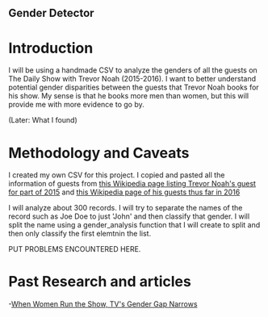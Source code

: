 ## Gender Detector
# Introduction
I will be using a handmade CSV to analyze the genders of all the guests on The Daily Show with Trevor Noah (2015-2016). I want to better understand potential gender disparities between the guests that Trevor Noah books for his show. My sense is that he books more men than women, but this will provide me with more evidence to go by.

(Later: What I found)

# Methodology and Caveats
I created my own CSV for this project. I copied and pasted all the information of guests from [this Wikipedia page listing Trevor Noah's guest for part of 2015](https://en.wikipedia.org/wiki/List_of_The_Daily_Show_episodes_(2015)#2015_.28under_Noah.29) 
and [this Wikipedia page of his guests thus far in 2016](https://en.wikipedia.org/wiki/List_of_The_Daily_Show_episodes_(2016))

I will analyze about 300 records. I will try to separate the names of the record such as Joe Doe to just 'John' and then classify that gender. I will split the name using a gender_analysis function that I will create to split and then only classify the first elemtnin the list.

PUT PROBLEMS ENCOUNTERED HERE.

# Past Research and articles
-[When Women Run the Show, TV's Gender Gap Narrows](http://www.takepart.com/article/2015/09/15/women-television)

